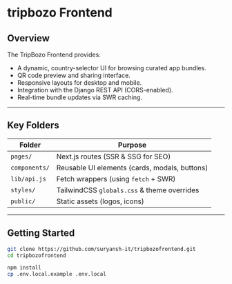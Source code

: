 


# tripbozo Frontend



## Overview

The TripBozo Frontend provides:

- A dynamic, country-selector UI for browsing curated app bundles.
- QR code preview and sharing interface.
- Responsive layouts for desktop and mobile.
- Integration with the Django REST API (CORS-enabled).
- Real-time bundle updates via SWR caching.

---

## Key Folders

| Folder              | Purpose                                                  |
| ------------------- | -------------------------------------------------------- |
| `pages/`            | Next.js routes (SSR & SSG for SEO)                      |
| `components/`       | Reusable UI elements (cards, modals, buttons)           |
| `lib/api.js`        | Fetch wrappers (using `fetch` + SWR)                    |
| `styles/`           | TailwindCSS `globals.css` & theme overrides             |
| `public/`           | Static assets (logos, icons)                            |

---

## Getting Started

```bash
git clone https://github.com/suryansh-it/tripbozofrontend.git
cd tripbozofrontend

npm install
cp .env.local.example .env.local
